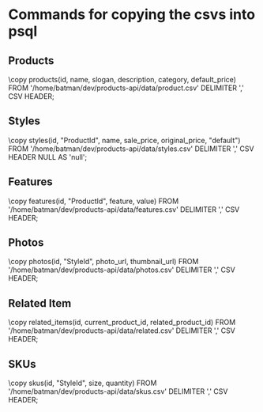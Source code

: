 # Commands for copying the csvs into psql

## Products
\copy products(id, name, slogan, description, category, default_price) FROM '/home/batman/dev/products-api/data/product.csv' DELIMITER ',' CSV HEADER;

## Styles
\copy styles(id, "ProductId", name, sale_price, original_price, "default") FROM '/home/batman/dev/products-api/data/styles.csv' DELIMITER ',' CSV HEADER NULL AS 'null';

## Features
\copy features(id, "ProductId", feature, value) FROM '/home/batman/dev/products-api/data/features.csv' DELIMITER ',' CSV HEADER;

## Photos
\copy photos(id, "StyleId", photo_url, thumbnail_url) FROM '/home/batman/dev/products-api/data/photos.csv' DELIMITER ',' CSV HEADER;

## Related Item
\copy related_items(id, current_product_id, related_product_id) FROM '/home/batman/dev/products-api/data/related.csv' DELIMITER ',' CSV HEADER;

## SKUs
\copy skus(id, "StyleId", size, quantity) FROM '/home/batman/dev/products-api/data/skus.csv' DELIMITER ',' CSV HEADER;